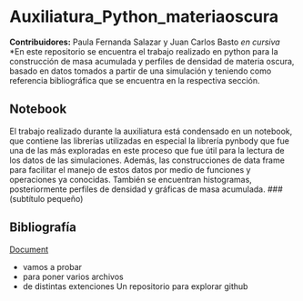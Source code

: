 # Auxiliatura_Python_materiaoscura 
**Contribuidores:** Paula Fernanda Salazar y Juan Carlos Basto
*en cursiva* 
*En este repositorio se encuentra el trabajo realizado en python para la construcción de masa acumulada y perfiles de densidad de materia oscura, basado en datos tomados a partir de una simulación y teniendo como referencia bibliográfica que se encuentra en la respectiva sección.

## Notebook
El trabajo realizado durante la auxiliatura está condensado en un notebook, que contiene las librerías utilizadas en especial la librería pynbody que fue una de las más exploradas en este proceso que fue útil para la lectura de los datos de las simulaciones. Además, las construcciones de data frame para facilitar el manejo de estos datos por medio de funciones y operaciones ya conocidas. También se encuentran histogramas, posteriormente perfiles de densidad y gráficas de masa acumulada.
###(subtítulo pequeño)
## Bibliografía
[Document](https://www.iag.usp.br/pos/sites/default/files/t_juan_c_b_pineda_corrigida.pdf)

- vamos a probar 
- para poner varios archivos
- de distintas extenciones
Un repositorio para explorar github
